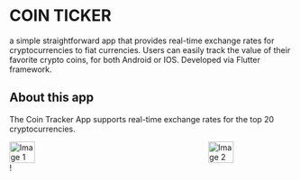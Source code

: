 # COIN TICKER

a simple straightforward app that provides real-time exchange rates for cryptocurrencies to fiat currencies. Users can easily track the value of their favorite crypto coins, for both Android or IOS. Developed via Flutter framework.

## About this app
The Coin Tracker App supports real-time exchange rates for the top 20 cryptocurrencies.

<div style="display: flex; justify-content: space-between;">
  <img src="https://github.com/user-attachments/assets/7b4a60aa-d45a-4d95-91e9-eee15db568f5" alt="Image 1" width="30%" />
  <img src="https://github.com/user-attachments/assets/58bbabf2-f3a7-4e4b-9380-7d5d402f0492" alt="Image 2" width="30%" />
</div>!
